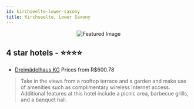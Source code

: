 ```yaml
---
id: kirchseelte-lower-saxony
title: Kirchseelte, Lower Saxony
---
```


<center><img src="https://i.travelapi.com/hotels/3000000/2430000/2423100/2423011/358f09df_z.jpg" alt="Featured Image" /></center>


##  4 star hotels - ⭐️⭐️⭐️⭐️

-    [Dreimädelhaus KG](https://us.hurb.com/hotels/kirchseelte/dreimadelhaus-kg-JNP-JP720484?cmp=18055) Prices from R$600.78
   > Take in the views from a rooftop terrace and a garden and make use of amenities such as complimentary wireless Internet access. Additional features at this hotel include a picnic area, barbecue grills, and a banquet hall.
